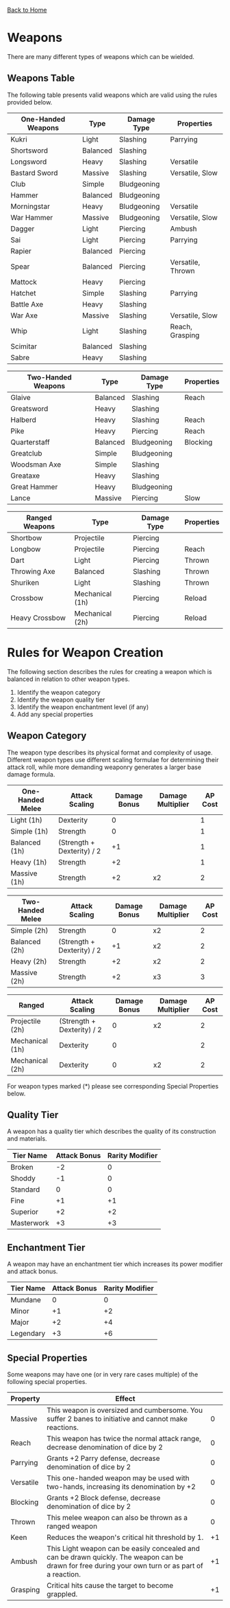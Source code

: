 [Back to Home](../README.md)

# Weapons

There are many different types of weapons which can be wielded.

## Weapons Table

The following table presents valid weapons which are valid using the rules provided below.

| One-Handed Weapons | Type     | Damage Type | Properties        |
| ------------------ | -------- | ----------- | ----------------- |
| Kukri              | Light    | Slashing    | Parrying          |
| Shortsword         | Balanced | Slashing    |                   |
| Longsword          | Heavy    | Slashing    | Versatile         |
| Bastard Sword      | Massive  | Slashing    | Versatile, Slow   |
| Club               | Simple   | Bludgeoning |                   |
| Hammer             | Balanced | Bludgeoning |                   |
| Morningstar        | Heavy    | Bludgeoning | Versatile         |
| War Hammer         | Massive  | Bludgeoning | Versatile, Slow   |
| Dagger             | Light    | Piercing    | Ambush            |
| Sai                | Light    | Piercing    | Parrying          |
| Rapier             | Balanced | Piercing    |                   |
| Spear              | Balanced | Piercing    | Versatile, Thrown |
| Mattock            | Heavy    | Piercing    |                   |
| Hatchet            | Simple   | Slashing    | Parrying          |
| Battle Axe         | Heavy    | Slashing    |                   |
| War Axe            | Massive  | Slashing    | Versatile, Slow   |
| Whip               | Light    | Slashing    | Reach, Grasping   |
| Scimitar           | Balanced | Slashing    |                   |
| Sabre              | Heavy    | Slashing    |                   |

| Two-Handed Weapons | Type     | Damage Type | Properties |
| ------------------ | -------- | ----------- | ---------- |
| Glaive             | Balanced | Slashing    | Reach      |
| Greatsword         | Heavy    | Slashing    |            |
| Halberd            | Heavy    | Slashing    | Reach      |
| Pike               | Heavy    | Piercing    | Reach      |
| Quarterstaff       | Balanced | Bludgeoning | Blocking   |
| Greatclub          | Simple   | Bludgeoning |            |
| Woodsman Axe       | Simple   | Slashing    |            |
| Greataxe           | Heavy    | Slashing    |            |
| Great Hammer       | Heavy    | Bludgeoning |            |
| Lance              | Massive  | Piercing    | Slow       |

| Ranged Weapons | Type            | Damage Type | Properties |
| -------------- | --------------- | ----------- | ---------- |
| Shortbow       | Projectile      | Piercing    |            |
| Longbow        | Projectile      | Piercing    | Reach      |
| Dart           | Light           | Piercing    | Thrown     |
| Throwing Axe   | Balanced        | Slashing    | Thrown     |
| Shuriken       | Light           | Slashing    | Thrown     |
| Crossbow       | Mechanical (1h) | Piercing    | Reload     |
| Heavy Crossbow | Mechanical (2h) | Piercing    | Reload     |

# Rules for Weapon Creation

The following section describes the rules for creating a weapon which is balanced in relation to other weapon types.

1. Identify the weapon category
2. Identify the weapon quality tier
3. Identify the weapon enchantment level (if any)
4. Add any special properties

## Weapon Category

The weapon type describes its physical format and complexity of usage. Different weapon types use different scaling formulae for determining their attack roll, while more demanding weaponry generates a larger base damage formula.

| One-Handed Melee | Attack Scaling             | Damage Bonus  | Damage Multiplier | AP Cost |
| ---------------- | -------------------------- | ------------- | ----------------- | ------- |
| Light (1h)       | Dexterity                  | 0 			| 					| 1       |
| Simple (1h)      | Strength                   | 0 			| 					| 1       |
| Balanced (1h)    | (Strength + Dexterity) / 2 | +1            | 					| 1       | 
| Heavy (1h)       | Strength                   | +2            | 					| 1       |  
| Massive (1h)     | Strength                   | +2            | x2				| 2       |

| Two-Handed Melee | Attack Scaling             | Damage Bonus  | Damage Multiplier | AP Cost |
| ---------------- | -------------------------- | ------------- | ----------------- | ------- |
| Simple (2h)      | Strength                   | 0             | x2                | 2       |
| Balanced (2h)    | (Strength + Dexterity) / 2 | +1            | x2                | 2       |
| Heavy (2h)       | Strength                   | +2            | x2                | 2       |
| Massive (2h)     | Strength                   | +2            | x3                | 3       |

| Ranged           | Attack Scaling             | Damage Bonus  | Damage Multiplier | AP Cost |
| ---------------- | -------------------------- | ------------- | ----------------- | ------- |
| Projectile (2h)  | (Strength + Dexterity) / 2  | 0            | x2                | 2       |
| Mechanical (1h)  | Dexterity                   | 0            |                   | 2       |
| Mechanical (2h)  | Dexterity                   | 0            | x2                | 2       |

For weapon types marked (*) please see corresponding Special Properties below.

## Quality Tier

A weapon has a quality tier which describes the quality of its construction and materials.

| Tier Name  | Attack Bonus | Rarity Modifier |
| ---------- | ------------ | --------------- |
| Broken     | -2           | 0               |
| Shoddy     | -1           | 0               |
| Standard   | 0            | 0               |
| Fine       | +1           | +1              |
| Superior   | +2           | +2              |
| Masterwork | +3           | +3              |

## Enchantment Tier

A weapon may have an enchantment tier which increases its power modifier and attack bonus.


| Tier Name | Attack Bonus | Rarity Modifier |
| --------- | ------------ | --------------- |
| Mundane   | 0            | 0               |
| Minor     | +1           | +2              |
| Major     | +2           | +4              |
| Legendary | +3           | +6              |

## Special Properties

Some weapons may have one (or in very rare cases multiple) of the following special properties.

| Property  | Effect                                                       |      |
| --------- | ------------------------------------------------------------ | ---- |
| Massive   | This weapon is oversized and cumbersome. You suffer 2 banes to initiative and cannot make reactions. | 0    |
| Reach     | This weapon has twice the normal attack range, decrease denomination of dice by 2 | 0    |
| Parrying  | Grants +2 Parry defense, decrease denomination of dice by 2  | 0    |
| Versatile | This one-handed weapon may be used with two-hands, increasing its denomination by +2 | 0    |
| Blocking  | Grants +2 Block defense, decrease denomination of dice by 2  | 0    |
| Thrown    | This melee weapon can also be thrown as a ranged weapon      | 0    |
| Keen      | Reduces the weapon's critical hit threshold by 1.            | +1   |
| Ambush    | This Light weapon can be easily concealed and can be drawn quickly. The weapon can be drawn for free during your own turn or as part of a reaction. | +1   |
| Grasping  | Critical hits cause the target to become grappled.           | +1   |

